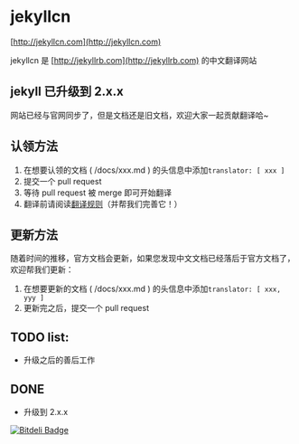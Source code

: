 jekyllcn
========

[http://jekyllcn.com](http://jekyllcn.com)

jekyllcn 是 [http://jekyllrb.com](http://jekyllrb.com) 的中文翻译网站

## jekyll 已升级到 2.x.x

网站已经与官网同步了，但是文档还是旧文档，欢迎大家一起贡献翻译哈~

## 认领方法

1. 在想要认领的文档 ( /docs/xxx.md ) 的头信息中添加`translator: [ xxx ]`
2. 提交一个 pull request
3. 等待 pull request 被 merge 即可开始翻译
4. 翻译前请阅读[翻译规则](https://github.com/jekyllcn/jekyllcn.github.io/wiki/%E7%BF%BB%E8%AF%91%E8%A7%84%E5%88%99)（并帮我们完善它！）

## 更新方法

随着时间的推移，官方文档会更新，如果您发现中文文档已经落后于官方文档了，欢迎帮我们更新：

1. 在想要更新的文档 ( /docs/xxx.md ) 的头信息中添加`translator: [ xxx, yyy ]`
3. 更新完之后，提交一个 pull request

## TODO list:

* 升级之后的善后工作

## DONE

* 升级到 2.x.x

[![Bitdeli Badge](https://d2weczhvl823v0.cloudfront.net/jekyllcn/jekyllcn.github.io/trend.png)](https://bitdeli.com/free "Bitdeli Badge")

